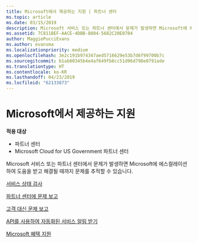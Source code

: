 ```yaml
---
title: Microsoft에서 제공하는 지원 | 파트너 센터
ms.topic: article
ms.date: 03/15/2019
description: Microsoft 서비스 또는 파트너 센터에서 문제가 발생하면 Microsoft에 에스컬레이션하여 도움을 받고 해결될 때까지 문제를 추적할 수 있습니다.
ms.assetid: 7C811BEF-AACE-4DBB-8804-5682C20E0704
author: MaggiePucciEvans
ms.author: evansma
ms.localizationpriority: medium
ms.openlocfilehash: 3e2c191b974347aed5716629e53b7d6f99700b7c
ms.sourcegitcommit: b1ab80345b4e4af649fb8cc51d96d798e0791ade
ms.translationtype: HT
ms.contentlocale: ko-KR
ms.lasthandoff: 04/23/2019
ms.locfileid: "62133873"
---
```

# <a name="support-from-microsoft"></a>Microsoft에서 제공하는 지원

**적용 대상**

-  파트너 센터
-  Microsoft Cloud for US Government 파트너 센터


Microsoft 서비스 또는 파트너 센터에서 문제가 발생하면 Microsoft에 에스컬레이션하여 도움을 받고 해결될 때까지 문제를 추적할 수 있습니다.

[서비스 상태 검사](check-service-health.md)

[파트너 센터에 문제 보고](report-problems-with-partner-center.md)

[고객 대신 문제 보고](report-problems-on-behalf-of-a-customer.md)

[API를 사용하여 자동화된 서비스 알림 받기](get-automated-service-notifications-with-our-apis.md)

[Microsoft 혜택 지원](https://partner.microsoft.com/support/contact-support)

 

 



